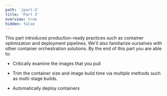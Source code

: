 ```yaml
---
path: '/part-3'
title: 'Part 3'
overview: true
hidden: false
---
```


This part introduces production-ready practices such as container optimization and deployment pipelines. We'll also familiarize ourselves with other container orchestration solutions. By the end of this part you are able to:

* Critically examine the images that you pull

* Trim the container size and image build time via *multiple* methods such as multi-stage builds.

* Automatically deploy containers

<pages-in-this-section></pages-in-this-section>

<exercises-in-this-section></exercises-in-this-section>

